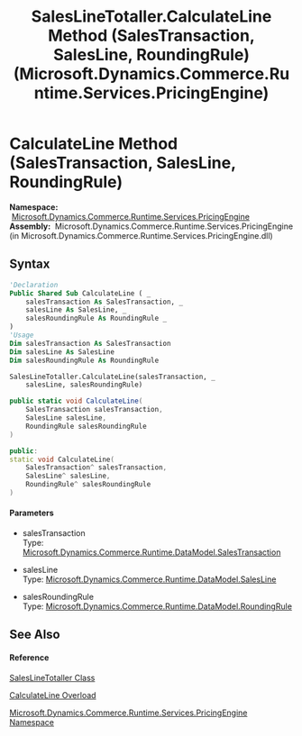 ﻿---
title: SalesLineTotaller.CalculateLine Method (SalesTransaction, SalesLine, RoundingRule) (Microsoft.Dynamics.Commerce.Runtime.Services.PricingEngine)
TOCTitle: CalculateLine Method (SalesTransaction, SalesLine, RoundingRule)
ms:assetid: M:Microsoft.Dynamics.Commerce.Runtime.Services.PricingEngine.SalesLineTotaller.CalculateLine(Microsoft.Dynamics.Commerce.Runtime.DataModel.SalesTransaction,Microsoft.Dynamics.Commerce.Runtime.DataModel.SalesLine,Microsoft.Dynamics.Commerce.Runtime.DataModel.RoundingRule)
ms:mtpsurl: https://technet.microsoft.com/en-us/library/microsoft.dynamics.commerce.runtime.services.pricingengine.saleslinetotaller.calculateline(v=AX.60)
ms:contentKeyID: 65319281
ms.date: 05/18/2015
mtps_version: v=AX.60
dev_langs:
- vb
- csharp
- c++
---

# CalculateLine Method (SalesTransaction, SalesLine, RoundingRule)

**Namespace:**  [Microsoft.Dynamics.Commerce.Runtime.Services.PricingEngine](microsoft-dynamics-commerce-runtime-services-pricingengine-namespace.md)  
**Assembly:**  Microsoft.Dynamics.Commerce.Runtime.Services.PricingEngine (in Microsoft.Dynamics.Commerce.Runtime.Services.PricingEngine.dll)

## Syntax

``` vb
'Declaration
Public Shared Sub CalculateLine ( _
    salesTransaction As SalesTransaction, _
    salesLine As SalesLine, _
    salesRoundingRule As RoundingRule _
)
'Usage
Dim salesTransaction As SalesTransaction
Dim salesLine As SalesLine
Dim salesRoundingRule As RoundingRule

SalesLineTotaller.CalculateLine(salesTransaction, _
    salesLine, salesRoundingRule)
```

``` csharp
public static void CalculateLine(
    SalesTransaction salesTransaction,
    SalesLine salesLine,
    RoundingRule salesRoundingRule
)
```

``` c++
public:
static void CalculateLine(
    SalesTransaction^ salesTransaction, 
    SalesLine^ salesLine, 
    RoundingRule^ salesRoundingRule
)
```

#### Parameters

  - salesTransaction  
    Type: [Microsoft.Dynamics.Commerce.Runtime.DataModel.SalesTransaction](salestransaction-class-microsoft-dynamics-commerce-runtime-datamodel.md)  

<!-- end list -->

  - salesLine  
    Type: [Microsoft.Dynamics.Commerce.Runtime.DataModel.SalesLine](salesline-class-microsoft-dynamics-commerce-runtime-datamodel.md)  

<!-- end list -->

  - salesRoundingRule  
    Type: [Microsoft.Dynamics.Commerce.Runtime.DataModel.RoundingRule](roundingrule-delegate-microsoft-dynamics-commerce-runtime-datamodel.md)  

## See Also

#### Reference

[SalesLineTotaller Class](saleslinetotaller-class-microsoft-dynamics-commerce-runtime-services-pricingengine.md)

[CalculateLine Overload](saleslinetotaller-calculateline-method-microsoft-dynamics-commerce-runtime-services-pricingengine.md)

[Microsoft.Dynamics.Commerce.Runtime.Services.PricingEngine Namespace](microsoft-dynamics-commerce-runtime-services-pricingengine-namespace.md)

